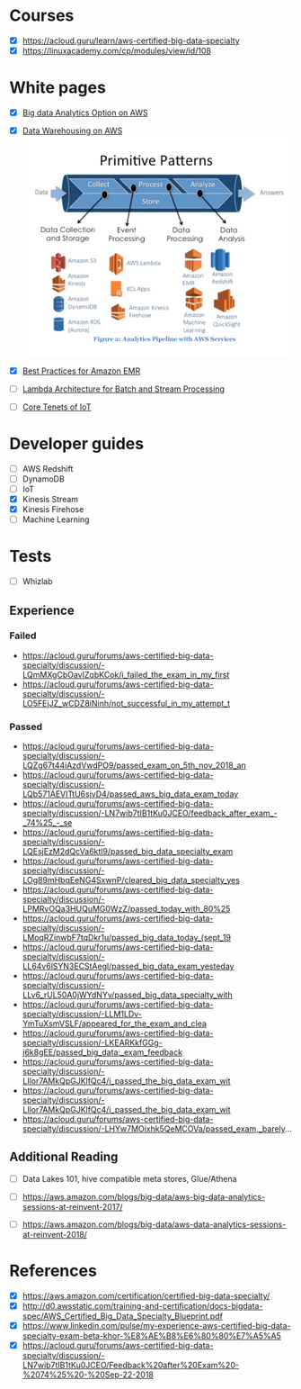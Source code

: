 # Courses
- [x] https://acloud.guru/learn/aws-certified-big-data-specialty
- [x] https://linuxacademy.com/cp/modules/view/id/108

# White pages
- [x] [Big data Analytics Option on AWS](https://d1.awsstatic.com/whitepapers/Big_Data_Analytics_Options_on_AWS.pdf)

- [x] [Data Warehousing on AWS](https://d1.awsstatic.com/whitepapers/enterprise-data-warehousing-on-aws.pdf)
![analysis pipeline](images/readme/analysis_pipeline.PNG)

- [x] [Best Practices for Amazon EMR](https://d0.awsstatic.com/whitepapers/aws-amazon-emr-best-practices.pdf)

- [ ] [Lambda Architecture for Batch and Stream Processing](https://d1.awsstatic.com/whitepapers/lambda-architecure-on-for-batch-aws.pdf)

- [ ] [Core Tenets of IoT](https://d1.awsstatic.com/whitepapers/core-tenets-of-iot1.pdf)

# Developer guides 
- [ ] AWS Redshift
- [ ] DynamoDB
- [ ] IoT
- [x] Kinesis Stream
- [x] Kinesis Firehose
- [ ] Machine Learning 

# Tests
- [ ] Whizlab

## Experience
### Failed
* https://acloud.guru/forums/aws-certified-big-data-specialty/discussion/-LQmMXgCbOavIZqbKCok/i_failed_the_exam_in_my_first
* https://acloud.guru/forums/aws-certified-big-data-specialty/discussion/-LO5FEjJZ_wCDZ8iNinh/not_successful_in_my_attempt_t

### Passed
* https://acloud.guru/forums/aws-certified-big-data-specialty/discussion/-LQZg67t44iAzdVwdPO9/passed_exam_on_5th_nov_2018_an
* https://acloud.guru/forums/aws-certified-big-data-specialty/discussion/-LQb571AEVITtU6sjvD4/passed_aws_big_data_exam_today
* https://acloud.guru/forums/aws-certified-big-data-specialty/discussion/-LN7wib7tIB1tKu0JCEO/feedback_after_exam_-_74%25_-_se
* https://acloud.guru/forums/aws-certified-big-data-specialty/discussion/-LQEsjEzM2dQcVa6ktl9/passed_big_data_specialty_exam
* https://acloud.guru/forums/aws-certified-big-data-specialty/discussion/-LOg89mHbqEeNG4SxwnP/cleared_big_data_specialty_yes
* https://acloud.guru/forums/aws-certified-big-data-specialty/discussion/-LPMRvOQa3HUQuMG0WzZ/passed_today_with_80%25
* https://acloud.guru/forums/aws-certified-big-data-specialty/discussion/-LMoqRZinwbF7tqDkr1u/passed_big_data_today_(sept_19
* https://acloud.guru/forums/aws-certified-big-data-specialty/discussion/-LL64v6lSYN3ECStAegl/passed_big_data_exam_yesteday
* https://acloud.guru/forums/aws-certified-big-data-specialty/discussion/-LLv6_rUL50A0jWYdNYv/passed_big_data_specialty_with
* https://acloud.guru/forums/aws-certified-big-data-specialty/discussion/-LLM1LDv-YmTuXsmVSLF/appeared_for_the_exam_and_clea
* https://acloud.guru/forums/aws-certified-big-data-specialty/discussion/-LKEARKkfGGg-j6k8gEE/passed_big_data:_exam_feedback
* https://acloud.guru/forums/aws-certified-big-data-specialty/discussion/-LIlor7AMkQpGJKlfQc4/i_passed_the_big_data_exam_wit
* https://acloud.guru/forums/aws-certified-big-data-specialty/discussion/-LIlor7AMkQpGJKlfQc4/i_passed_the_big_data_exam_wit
* https://acloud.guru/forums/aws-certified-big-data-specialty/discussion/-LHYw7MOixhk5QeMCOVa/passed_exam,_barely...

## Additional Reading
- [ ] Data Lakes 101, hive compatible meta stores, Glue/Athena
- [ ] https://aws.amazon.com/blogs/big-data/aws-big-data-analytics-sessions-at-reinvent-2017/
- [ ] https://aws.amazon.com/blogs/big-data/aws-data-analytics-sessions-at-reinvent-2018/


# References
- [x] https://aws.amazon.com/certification/certified-big-data-specialty/
- [x] http://d0.awsstatic.com/training-and-certification/docs-bigdata-spec/AWS_Certified_Big_Data_Specialty_Blueprint.pdf
- [x] https://www.linkedin.com/pulse/my-experience-aws-certified-big-data-specialty-exam-beta-khor-%E8%AE%B8%E6%80%80%E7%A5%A5
- [x] https://acloud.guru/forums/aws-certified-big-data-specialty/discussion/-LN7wib7tIB1tKu0JCEO/Feedback%20after%20Exam%20-%2074%25%20-%20Sep-22-2018
